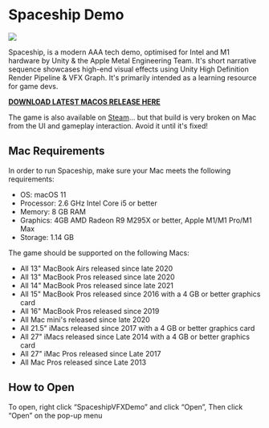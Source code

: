 # Spaceship Demo

![](https://blogs.unity3d.com/wp-content/uploads/2019/08/image10.png)

Spaceship, is a modern AAA tech demo, optimised for Intel and M1 hardware by Unity & the Apple Metal Engineering Team. It's short narrative sequence showcases high-end visual effects using Unity High Definition Render Pipeline & VFX Graph. It's primarily intended as a learning resource for game devs.

**[DOWNLOAD LATEST MACOS RELEASE HERE](https://github.com/mrmacright/SpaceshipDemo/releases/tag/MrMacRightBuilds)**

The game is also available on [Steam](https://store.steampowered.com/app/1605230/Spaceship__Visual_Effect_Graph_Demo/)... but that build is very broken on Mac from the UI and gameplay interaction. Avoid it until it's fixed! 

## Mac Requirements

In order to run Spaceship, make sure your Mac meets the following requirements:
* OS: macOS 11 
* Processor: 2.6 GHz Intel Core i5 or better
* Memory: 8 GB RAM
* Graphics: 4GB AMD Radeon R9 M295X or better, Apple M1/M1 Pro/M1 Max
* Storage: 1.14 GB

The game should be supported on the following Macs:
* All 13" MacBook Airs released since late 2020
* All 13" MacBook Pros released since late 2020
* All 14" MacBook Pros released since late 2021
* All 15" MacBook Pros released since 2016 with a 4 GB or better graphics card
* All 16" MacBook Pros released since 2019
* All Mac mini's released since late 2020
* All 21.5" iMacs released since 2017 with a 4 GB or better graphics card
* All 27" iMacs released since Late 2014 with a 4 GB or better graphics card
* All 27" iMac Pros released since Late 2017
* All Mac Pros released since Late 2013

## How to Open

To open, right click “SpaceshipVFXDemo” and click “Open”, Then click “Open” on the pop-up menu
